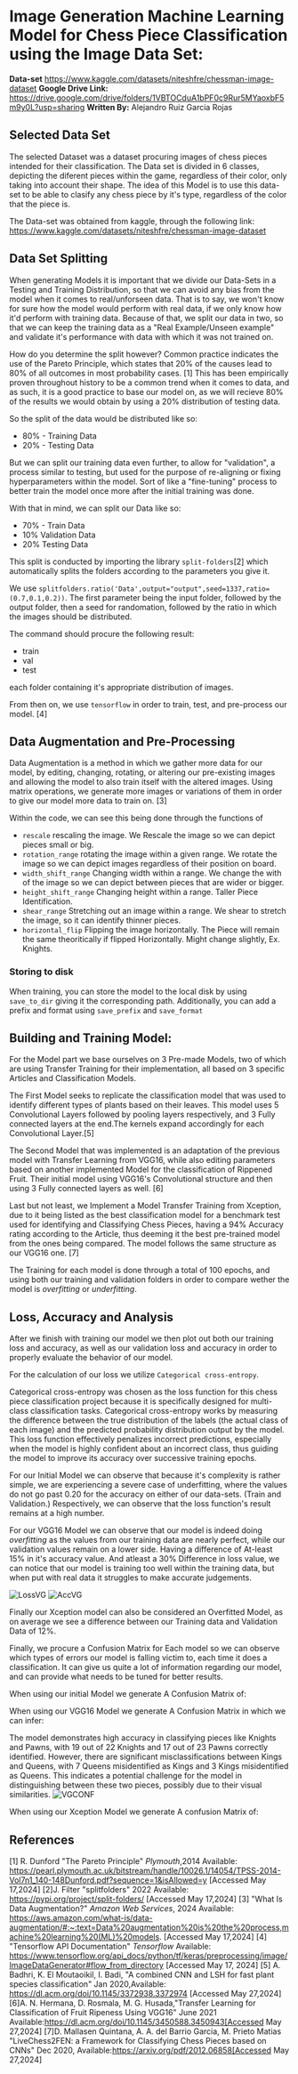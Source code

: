 # Image Generation Machine Learning Model for Chess Piece Classification using the Image Data Set:
 **Data-set** https://www.kaggle.com/datasets/niteshfre/chessman-image-dataset
 **Google Drive Link:** https://drive.google.com/drive/folders/1VBTOCduA1bPF0c9Rur5MYaoxbF5m9y0L?usp=sharing
**Written By:** Alejandro Ruiz Garcia Rojas

## Selected Data Set
The selected Dataset was a dataset procuring images of chess pieces intended for their classification. The Data set is divided in 6 classes, depicting the diferent pieces within the game, regardless of their color, only taking into account their shape. The idea of this Model is to use this data-set to be able to clasify any chess piece by it's type, regardless of the color that the piece is.

The Data-set was obtained from kaggle, through the following link:
 https://www.kaggle.com/datasets/niteshfre/chessman-image-dataset
 
## Data Set Splitting
When generating Models it is important that we divide our Data-Sets in a Testing and Training Distribution, so that we can avoid any bias from the model when it comes to real/unforseen data. That is to say, we won't know for sure how the model would perform with real data, if we only know how it'd perform with training data. Because of that, we split our data in two, so that we can keep the training data as a "Real Example/Unseen example" and validate it's performance with data with which it was not trained on.

How do you determine the split however? Common practice indicates the use of the Pareto Principle, which states that 20% of the causes lead to 80% of all outcomes in most probability cases. [1] This has been empirically proven throughout history to be a common trend when it comes to data, and as such, it is a good practice to base our model on, as we will recieve 80% of the results we would obtain by using a 20% distribution of testing data. 

So the split of the data would be distributed like so:
- 80% - Training Data
- 20% - Testing Data

But we can split our training data even further, to allow for "validation", a process similar to testing, but used for the purpose of re-aligning or fixing hyperparameters within the model. Sort of like a "fine-tuning" process to better train the model once more after the initial training was done.

With that in mind, we can split our Data like so:
- 70% - Train Data
- 10% Validation Data
- 20% Testing Data

This split is conducted by importing the library ```split-folders```[2] which automatically splits the folders according to the parameters you give it.

We use ```splitfolders.ratio('Data',output="output",seed=1337,ratio=(0.7,0.1,0.2))```. The first parameter being the input folder, followed by the output folder, then a seed for randomation, followed by the ratio in which the images should be distributed.

The command should procure the following result:

- train
- val
- test

each folder containing it's appropriate distribution of images.

From then on, we use ```tensorflow``` in order to train, test, and pre-process our model. [4]

## Data Augmentation and Pre-Processing
Data Augmentation is a method in which we gather more data for our model, by editing, changing, rotating, or altering our pre-existing images and allowing the model to also train itself with the altered images. Using matrix operations, we generate more images or variations of them in order to give our model more data to train on. [3]

Within the code, we can see this being done through the functions of
- ```rescale``` rescaling the image. We Rescale the image so we can depict pieces small or big.
- ```rotation_range``` rotating the image within a given range. We rotate the image so we can depict images regardless of their position on board.
- ```width_shift_range``` Changing width within a range. We change the with of the image so we can depict between pieces that are wider or bigger.
- ```height_shift_range``` Changing height within a range. Taller Piece Identification.
- ```shear_range``` Stretching out an image within a range. We shear to stretch the image, so it can identify thinner pieces.
- ```horizontal_flip``` Flipping the image horizontally. The Piece will remain the same theoritically if flipped Horizontally. Might change slightly, Ex. Knights.

### Storing to disk
When training, you can store the model to the local disk by using ```save_to_dir``` giving it the corresponding path.
Additionally, you can add a prefix and format using ```save_prefix``` and ```save_format```

## Building and Training Model:
For the Model part we base ourselves on 3 Pre-made Models, two of which are using Transfer Training for their implementation, all based on 3 specific Articles and Classification Models.

The First Model seeks to replicate the classification model that was used to identify different types of plants based on their leaves. This model uses 5 Convolutional Layers followed by pooling layers respectively, and 3 Fully connected layers at the end.The kernels expand accordingly for each Convolutional Layer.[5]

The Second Model that was implemented is an adaptation of the previous model with Transfer Learning from VGG16, while also editing parameters based on another implemented Model for the classification of Rippened Fruit. Their initial model using VGG16's Convolutional structure and then using 3 Fully connected layers as well. [6]

Last but not least, we Implement a Model Transfer Training from Xception, due to it being listed as the best classification model for a benchmark test used for identifying and Classifying Chess Pieces, having a 94% Accuracy rating according to the Article, thus deeming it the best pre-trained model from the ones being compared. The model follows the same structure as our VGG16 one. [7]

The Training for each model is done through a total of 100 epochs, and using both our training and validation folders in order to compare wether the model is *overfitting* or *underfitting*.

## Loss, Accuracy and Analysis
After we finish with training our model we then plot out both our training loss and accuracy, as well as our validation loss and accuracy in order to properly evaluate the behavior of our model.

For the calculation of our loss we utilize `Categorical cross-entropy`.

Categorical cross-entropy was chosen as the loss function for this chess piece classification project because it is specifically designed for multi-class classification tasks.  Categorical cross-entropy works by measuring the difference between the true distribution of the labels (the actual class of each image) and the predicted probability distribution output by the model. This loss function effectively penalizes incorrect predictions, especially when the model is highly confident about an incorrect class, thus guiding the model to improve its accuracy over successive training epochs.

For our Initial Model we can observe that because it's complexity is rather simple, we are experiencing a severe case of underfitting, where the values do not go past 0.20 for the accuracy on either of our data-sets. (Train and Validation.) Respectively, we can observe that the loss function's result remains at a high number.

For our VGG16 Model we can observe that our model is indeed doing *overfitting* as the values from our training data are nearly perfect, while our validation values remain on a lower side. Having a difference of At-least 15% in it's accuracy value. And atleast a 30% Difference in loss value, we can notice that our model is training too well within the training data, but when put with real data it struggles to make accurate judgements.

![LossVG](Images/VGG16LOSS.png0)
![AccVG](Images/VGG16ACC.png)

Finally our Xception model can also be considered an Overfitted Model, as on average we see a difference between our Training data and Validation Data of 12%.

Finally, we procure a Confusion Matrix for Each model so we can observe which types of errors our model is falling victim to, each time it does a classification. It can give us quite a lot of information regarding our model, and can provide what needs to be tuned for better results.

When using our initial Model we generate A Confusion Matrix of:

When using our VGG16 Model we generate A Confusion Matrix in which we can infer:

 The model demonstrates high accuracy in classifying pieces like Knights and Pawns, with 19 out of 22 Knights and 17 out of 23 Pawns correctly identified. However, there are significant misclassifications between Kings and Queens, with 7 Queens misidentified as Kings and 3 Kings misidentified as Queens. This indicates a potential challenge for the model in distinguishing between these two pieces, possibly due to their visual similarities.
![VGCONF](Images/VGG16CONFMAT.png)

When using our Xception Model we generate A confusion Matrix of:


## References
[1] R. Dunford "The Pareto Principle" *Plymouth*,2014 Available: https://pearl.plymouth.ac.uk/bitstream/handle/10026.1/14054/TPSS-2014-Vol7n1_140-148Dunford.pdf?sequence=1&isAllowed=y [Accessed May 17,2024]
[2]J. Filter "splitfolders" 2022 Available: https://pypi.org/project/split-folders/ [Accessed May 17,2024]
[3] "What Is Data Augmentation?" *Amazon Web Services*, 2024 Available: https://aws.amazon.com/what-is/data-augmentation/#:~:text=Data%20augmentation%20is%20the%20process,machine%20learning%20(ML)%20models. [Accessed May 17,2024]
[4] "Tensorflow API Documentation" *Tensorflow* Available: https://www.tensorflow.org/api_docs/python/tf/keras/preprocessing/image/ImageDataGenerator#flow_from_directory [Accessed May 17, 2024]
[5] A. Badhri, K. El Moutaoikil, I. Badi, "A combined CNN and LSH for fast plant species classification" Jan 2020,Available: https://dl.acm.org/doi/10.1145/3372938.3372974 [Accessed May 27,2024]
[6]A. N. Hermana, D. Rosmala, M. G. Husada,"Transfer Learning for Classification of Fruit Ripeness Using VGG16" June 2021 Available:https://dl.acm.org/doi/10.1145/3450588.3450943[Accessed May 27,2024]
[7]D. Mallasen Quintana, A. A. del Barrio Garcia, M. Prieto Matias "LiveChess2FEN: a Framework for Classifying Chess Pieces based on CNNs" Dec 2020, Available:https://arxiv.org/pdf/2012.06858[Accessed May 27,2024]


